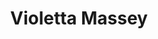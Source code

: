---
title: "Violetta Massey"
url: /ciudad-autonoma-de-buenos-aires/violetta-massey/
shop: confitería
---